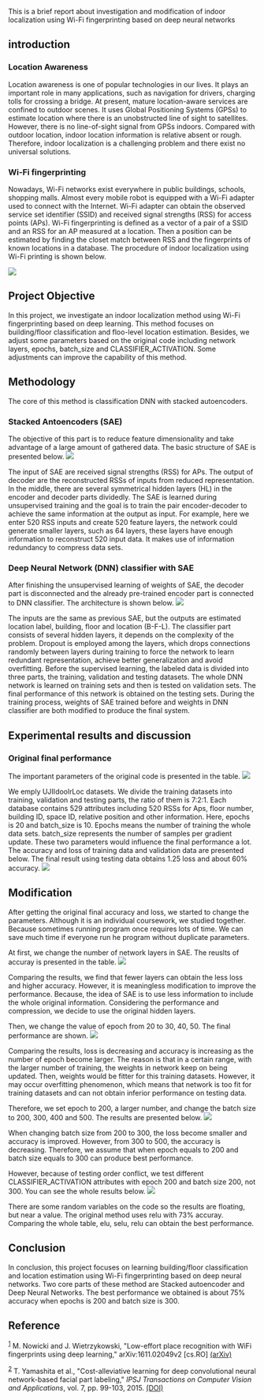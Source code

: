 This is a brief report about investigation and modification of indoor localization using Wi-Fi fingerprinting based on deep neural networks

## introduction
### Location Awareness
Location awareness is one of popular technologies in our lives. It plays an important role in many applications, such as navigation for drivers, charging tolls for crossing a bridge. At present, mature location-aware services are confined to outdoor scenes. It uses Global Positioning Systems (GPSs) to estimate location where there is an unobstructed line of sight to satellites. However, there is no line-of-sight signal from GPSs indoors. Compared with outdoor location, indoor location information is relative absent or rough. Therefore, indoor localization is a challenging problem and there exist no universal solutions.
### Wi-Fi fingerprinting
Nowadays, Wi-Fi networks exist everywhere in public buildings, schools, shopping malls. Almost every mobile robot is equipped with a Wi-Fi adapter used to connect with the Internet. Wi-Fi adapter can obtain the observed service set identifier (SSID) and received signal strengths (RSS) for access points (APs). Wi-Fi fingerprinting is defined as a vector of a pair of a SSID and an RSS for an AP measured at a location. Then a position can be estimated by finding the closet match between RSS and the fingerprints of known locations in a database. The procedure of indoor localization using Wi-Fi printing is shown below.

![](shot/procedure.PNG)

## Project Objective

In this project, we investigate an indoor localization method using Wi-Fi fingerprinting based on deep learning. This method focuses on building/floor classification and floo-level location estimation. Besides, we adjust some parameters based on the original code including network layers, epochs, batch_size and CLASSIFIER_ACTIVATION. Some adjustments can improve the capability of this method.

## Methodology
The core of this method is classification DNN with stacked autoencoders.

### Stacked Antoencoders (SAE)
The objective of this part is to reduce feature dimensionality and take advantage of a large amount of gathered data. The basic structure of SAE is presented below. 
![](shot/autoencoder.png)

The input of SAE are received signal strengths (RSS) for APs. The output of decoder are the reconstructed RSSs of inputs from reduced representation. In the middle, there are several symmetrical hidden layers (HL) in the encoder and decoder parts dividedly. The SAE is learned during unsupervised training and the goal is to train the pair encoder-decoder to achieve the same information at the output as input. For example, here we enter 520 RSS inputs and create 520 feature layers, the network could generate smaller layers, such as 64 layers, these layers have enough information to reconstruct 520 input data. It makes use of information redundancy to compress data sets.

### Deep Neural Network (DNN) classifier with SAE
After finishing the unsupervised learning of weights of SAE, the decoder part is disconnected and the already pre-trained encoder part is connected to DNN classifier. The architecture is shown below. 
![](shot/DNN.PNG)

The inputs are the same as previous SAE, but the outputs are estimated location label, building, floor and location (B-F-L). The classifier part consists of several hidden layers, it depends on the complexity of the problem. Dropout is employed among the layers, which drops connections randomly between layers during training to force the network to learn redundant representation, achieve better generalization and avoid overfitting.
Before the supervised learning, the labeled data is divided into three parts, the training, validation and testing datasets. The whole DNN network is learned on training sets and then is tested on validation sets. The final performance of this network is obtained on the testing sets. During the training process, weights of SAE trained before and weights in DNN classifier are both modified to produce the final system.

## Experimental results and discussion
### Original final performance
The important parameters of the original code is presented in the table. 
![](shot/original.PNG)

We emply UJIIdoolrLoc datasets. We divide the training datasets into training, validation and testing parts, the ratio of them is 7:2:1. Each database contains 529 attributes including 520 RSSs for Aps, floor number, building ID, space ID, relative position and other information. Here, epochs is 20 and batch_size is 10. Epochs means the number of training the whole data sets. batch_size represents the number of samples per gradient update. These two parameters would influence the final performance a lot. The accuracy and loss of training data and validation data are presented below. The final result using testing data obtains 1.25 loss and about 60% accuracy.
![](shot/2010.PNG)

## Modification
After getting the original final accuracy and loss, we started to change the parameters. Although it is an individual coursework, we studied together. Because sometimes running program once requires lots of time. We can save much time if everyone run he program without duplicate parameters. 

At first, we change the number of network layers in SAE. The reuslts of accuray is presented in the table.
![](shot/SAElayer.PNG)

Comparing the results, we find that fewer layers can obtain the less loss and higher accuracy. However, it is meaningless modification to improve the performance. Because, the idea of SAE is to use less information to include the whole original information. Considering the performance and compression, we decide to use the original hidden layers.

Then, we change the value of epoch from 20 to 30, 40, 50. The final performance are shown. 
![](shot/epoch.PNG)

Comparing the results, loss is decreasing and accuracy is increasing as the number of epoch become larger. The reason is that in a certain range, with the larger number of training, the weights in network keep on being updated. Then, weights would be fitter for this training datasets. However, it may occur overfitting phenomenon, which means that network is too fit for training datasets and can not obtain inferior performance on testing data.

Therefore, we set epoch to 200, a larger number, and change the batch size to 200, 300, 400 and 500. The results are presented below. 
![](shot/batchsize.PNG)

When changing batch size from 200 to 300, the loss become smaller and accuracy is improved. However, from 300 to 500, the accuracy is decreasing. Therefore, we assume that when epoch equals to 200 and batch size equals to 300 can produce best performance. 

However, because of testing order conflict, we test different CLASSIFIER_ACTIVATION attributes with epoch 200 and batch size 200, not 300. You can see the whole results below.
![](shot/classifier.PNG)

There are some random variables on the code so the results are floating, but near a value. The original method uses relu with 73% accuray. Comparing the whole table, elu, selu, relu can obtain the best performance. 

## Conclusion

In conclusion, this project focuses on learning building/floor classification and location estimation using Wi-Fi fingerprinting based on deep neural networks. Two core parts of these method are Stacked autoencoder and Deep Neural Networks. The best performance we obtained is about 75% accuracy when epochs is 200 and batch size is 300.

## Reference
<sup><a id="fn.1" class="footnum" href=" ">1</a></sup> M. Nowicki and J. Wietrzykowski, "Low-effort place recognition with WiFi fingerprints using deep learning," arXiv:1611.02049v2 [cs.RO] [(arXiv)](https://arxiv.org/abs/1611.02049v2)

<sup><a id="fn.2" class="footnum" href="#fnr.2">2</a></sup> T. Yamashita et al., "Cost-alleviative learning for deep convolutional neural network-based facial part labeling," *IPSJ Transactions on Computer Vision and Applications*, vol. 7, pp. 99-103, 2015. [(DOI)](http://doi.org/10.2197/ipsjtcva.7.99)
